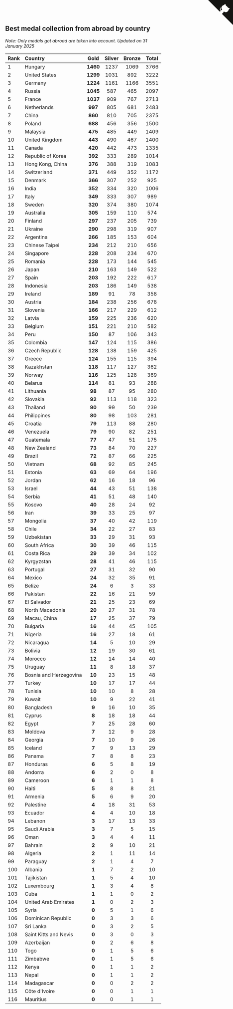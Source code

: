 ## Best medal collection from abroad by country

*Note: Only medals got abroad are taken into account.*
*Updated on 31 January 2025*

| Rank | Country | Gold | Silver | Bronze | Total |
| :--- | :--- | :--: | :--: | :--: | :--: |
| 1 | Hungary | **1460** | 1237 | 1069 | 3766 |
| 2 | United States | **1299** | 1031 | 892 | 3222 |
| 3 | Germany | **1224** | 1161 | 1166 | 3551 |
| 4 | Russia | **1045** | 587 | 465 | 2097 |
| 5 | France | **1037** | 909 | 767 | 2713 |
| 6 | Netherlands | **997** | 805 | 681 | 2483 |
| 7 | China | **860** | 810 | 705 | 2375 |
| 8 | Poland | **688** | 456 | 356 | 1500 |
| 9 | Malaysia | **475** | 485 | 449 | 1409 |
| 10 | United Kingdom | **443** | 490 | 467 | 1400 |
| 11 | Canada | **420** | 442 | 473 | 1335 |
| 12 | Republic of Korea | **392** | 333 | 289 | 1014 |
| 13 | Hong Kong, China | **376** | 388 | 319 | 1083 |
| 14 | Switzerland | **371** | 449 | 352 | 1172 |
| 15 | Denmark | **366** | 307 | 252 | 925 |
| 16 | India | **352** | 334 | 320 | 1006 |
| 17 | Italy | **349** | 333 | 307 | 989 |
| 18 | Sweden | **320** | 374 | 380 | 1074 |
| 19 | Australia | **305** | 159 | 110 | 574 |
| 20 | Finland | **297** | 237 | 205 | 739 |
| 21 | Ukraine | **290** | 298 | 319 | 907 |
| 22 | Argentina | **266** | 185 | 153 | 604 |
| 23 | Chinese Taipei | **234** | 212 | 210 | 656 |
| 24 | Singapore | **228** | 208 | 234 | 670 |
| 25 | Romania | **228** | 173 | 144 | 545 |
| 26 | Japan | **210** | 163 | 149 | 522 |
| 27 | Spain | **203** | 192 | 222 | 617 |
| 28 | Indonesia | **203** | 186 | 149 | 538 |
| 29 | Ireland | **189** | 91 | 78 | 358 |
| 30 | Austria | **184** | 238 | 256 | 678 |
| 31 | Slovenia | **166** | 217 | 229 | 612 |
| 32 | Latvia | **159** | 225 | 236 | 620 |
| 33 | Belgium | **151** | 221 | 210 | 582 |
| 34 | Peru | **150** | 87 | 106 | 343 |
| 35 | Colombia | **147** | 124 | 115 | 386 |
| 36 | Czech Republic | **128** | 138 | 159 | 425 |
| 37 | Greece | **124** | 155 | 115 | 394 |
| 38 | Kazakhstan | **118** | 117 | 127 | 362 |
| 39 | Norway | **116** | 125 | 128 | 369 |
| 40 | Belarus | **114** | 81 | 93 | 288 |
| 41 | Lithuania | **98** | 87 | 95 | 280 |
| 42 | Slovakia | **92** | 113 | 118 | 323 |
| 43 | Thailand | **90** | 99 | 50 | 239 |
| 44 | Philippines | **80** | 98 | 103 | 281 |
| 45 | Croatia | **79** | 113 | 88 | 280 |
| 46 | Venezuela | **79** | 90 | 82 | 251 |
| 47 | Guatemala | **77** | 47 | 51 | 175 |
| 48 | New Zealand | **73** | 84 | 70 | 227 |
| 49 | Brazil | **72** | 87 | 66 | 225 |
| 50 | Vietnam | **68** | 92 | 85 | 245 |
| 51 | Estonia | **63** | 69 | 64 | 196 |
| 52 | Jordan | **62** | 16 | 18 | 96 |
| 53 | Israel | **44** | 43 | 51 | 138 |
| 54 | Serbia | **41** | 51 | 48 | 140 |
| 55 | Kosovo | **40** | 28 | 24 | 92 |
| 56 | Iran | **39** | 33 | 25 | 97 |
| 57 | Mongolia | **37** | 40 | 42 | 119 |
| 58 | Chile | **34** | 22 | 27 | 83 |
| 59 | Uzbekistan | **33** | 29 | 31 | 93 |
| 60 | South Africa | **30** | 39 | 46 | 115 |
| 61 | Costa Rica | **29** | 39 | 34 | 102 |
| 62 | Kyrgyzstan | **28** | 41 | 46 | 115 |
| 63 | Portugal | **27** | 31 | 32 | 90 |
| 64 | Mexico | **24** | 32 | 35 | 91 |
| 65 | Belize | **24** | 6 | 3 | 33 |
| 66 | Pakistan | **22** | 16 | 21 | 59 |
| 67 | El Salvador | **21** | 25 | 23 | 69 |
| 68 | North Macedonia | **20** | 27 | 31 | 78 |
| 69 | Macau, China | **17** | 25 | 37 | 79 |
| 70 | Bulgaria | **16** | 44 | 45 | 105 |
| 71 | Nigeria | **16** | 27 | 18 | 61 |
| 72 | Nicaragua | **14** | 5 | 10 | 29 |
| 73 | Bolivia | **12** | 19 | 30 | 61 |
| 74 | Morocco | **12** | 14 | 14 | 40 |
| 75 | Uruguay | **11** | 8 | 18 | 37 |
| 76 | Bosnia and Herzegovina | **10** | 23 | 15 | 48 |
| 77 | Turkey | **10** | 17 | 17 | 44 |
| 78 | Tunisia | **10** | 10 | 8 | 28 |
| 79 | Kuwait | **10** | 9 | 22 | 41 |
| 80 | Bangladesh | **9** | 16 | 10 | 35 |
| 81 | Cyprus | **8** | 18 | 18 | 44 |
| 82 | Egypt | **7** | 25 | 28 | 60 |
| 83 | Moldova | **7** | 12 | 9 | 28 |
| 84 | Georgia | **7** | 10 | 9 | 26 |
| 85 | Iceland | **7** | 9 | 13 | 29 |
| 86 | Panama | **7** | 8 | 8 | 23 |
| 87 | Honduras | **6** | 5 | 8 | 19 |
| 88 | Andorra | **6** | 2 | 0 | 8 |
| 89 | Cameroon | **6** | 1 | 1 | 8 |
| 90 | Haiti | **5** | 8 | 8 | 21 |
| 91 | Armenia | **5** | 6 | 9 | 20 |
| 92 | Palestine | **4** | 18 | 31 | 53 |
| 93 | Ecuador | **4** | 4 | 10 | 18 |
| 94 | Lebanon | **3** | 17 | 13 | 33 |
| 95 | Saudi Arabia | **3** | 7 | 5 | 15 |
| 96 | Oman | **3** | 4 | 4 | 11 |
| 97 | Bahrain | **2** | 9 | 10 | 21 |
| 98 | Algeria | **2** | 1 | 11 | 14 |
| 99 | Paraguay | **2** | 1 | 4 | 7 |
| 100 | Albania | **1** | 7 | 2 | 10 |
| 101 | Tajikistan | **1** | 5 | 4 | 10 |
| 102 | Luxembourg | **1** | 3 | 4 | 8 |
| 103 | Cuba | **1** | 1 | 0 | 2 |
| 104 | United Arab Emirates | **1** | 0 | 2 | 3 |
| 105 | Syria | **0** | 5 | 1 | 6 |
| 106 | Dominican Republic | **0** | 3 | 3 | 6 |
| 107 | Sri Lanka | **0** | 3 | 2 | 5 |
| 108 | Saint Kitts and Nevis | **0** | 3 | 0 | 3 |
| 109 | Azerbaijan | **0** | 2 | 6 | 8 |
| 110 | Togo | **0** | 1 | 5 | 6 |
| 111 | Zimbabwe | **0** | 1 | 5 | 6 |
| 112 | Kenya | **0** | 1 | 1 | 2 |
| 113 | Nepal | **0** | 1 | 1 | 2 |
| 114 | Madagascar | **0** | 0 | 2 | 2 |
| 115 | Côte d'Ivoire | **0** | 0 | 1 | 1 |
| 116 | Mauritius | **0** | 0 | 1 | 1 |


<a href="https://github.com/JustinTimeCuber/wca_statistics" class="github-corner" aria-label="View source on Github"><svg width="80" height="80" viewBox="0 0 250 250" style="fill:#151513; color:#fff; position: absolute; top: 0; border: 0; right: 0;" aria-hidden="true"><path d="M0,0 L115,115 L130,115 L142,142 L250,250 L250,0 Z"></path><path d="M128.3,109.0 C113.8,99.7 119.0,89.6 119.0,89.6 C122.0,82.7 120.5,78.6 120.5,78.6 C119.2,72.0 123.4,76.3 123.4,76.3 C127.3,80.9 125.5,87.3 125.5,87.3 C122.9,97.6 130.6,101.9 134.4,103.2" fill="currentColor" style="transform-origin: 130px 106px;" class="octo-arm"></path><path d="M115.0,115.0 C114.9,115.1 118.7,116.5 119.8,115.4 L133.7,101.6 C136.9,99.2 139.9,98.4 142.2,98.6 C133.8,88.0 127.5,74.4 143.8,58.0 C148.5,53.4 154.0,51.2 159.7,51.0 C160.3,49.4 163.2,43.6 171.4,40.1 C171.4,40.1 176.1,42.5 178.8,56.2 C183.1,58.6 187.2,61.8 190.9,65.4 C194.5,69.0 197.7,73.2 200.1,77.6 C213.8,80.2 216.3,84.9 216.3,84.9 C212.7,93.1 206.9,96.0 205.4,96.6 C205.1,102.4 203.0,107.8 198.3,112.5 C181.9,128.9 168.3,122.5 157.7,114.1 C157.9,116.9 156.7,120.9 152.7,124.9 L141.0,136.5 C139.8,137.7 141.6,141.9 141.8,141.8 Z" fill="currentColor" class="octo-body"></path></svg></a><style>.github-corner:hover .octo-arm{animation:octocat-wave 560ms ease-in-out}@keyframes octocat-wave{0%,100%{transform:rotate(0)}20%,60%{transform:rotate(-25deg)}40%,80%{transform:rotate(10deg)}}@media (max-width:500px){.github-corner:hover .octo-arm{animation:none}.github-corner .octo-arm{animation:octocat-wave 560ms ease-in-out}}</style>
